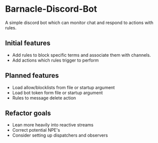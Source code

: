# Barnacle-Discord-Bot

A simple discord bot which can monitor chat and respond to actions with rules.

## Initial features

  * Add rules to block specific terms and associate them with channels.
  * Add actions which rules trigger to perform
  
## Planned features
  
  * Load allow/blocklists from file or startup argument
  * Load bot token form file or startup argument
  * Rules to message delete action
  
## Refactor goals
  * Lean more heavily into reactive streams
  * Correct potential NPE's
  * Consider setting up dispatchers and observers
